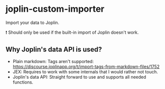 # joplin-custom-importer

Import your data to Joplin.

:exclamation: Should only be used if the built-in import of Joplin doesn't work.

## Why Joplin's data API is used?

- Plain markdown: Tags aren't supported: <https://discourse.joplinapp.org/t/import-tags-from-markdown-files/1752>
- JEX: Requires to work with some internals that I would rather not touch.
- Joplin's data API: Straight forward to use and supports all needed functions.
